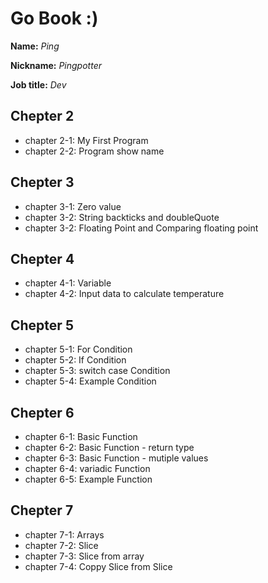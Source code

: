 # Go Book :)

**Name:** *Ping*

**Nickname:** *Pingpotter*

**Job title:** *Dev*

## Chepter 2 ##

* chapter 2-1: My First Program
* chapter 2-2: Program show name

## Chepter 3 ##

* chapter 3-1: Zero value
* chapter 3-2: String backticks and doubleQuote
* chapter 3-2: Floating Point and Comparing floating point

## Chepter 4 ##

* chapter 4-1: Variable
* chapter 4-2: Input data to calculate temperature

## Chepter 5 ##

* chapter 5-1: For Condition
* chapter 5-2: If Condition
* chapter 5-3: switch case Condition
* chapter 5-4: Example Condition

## Chepter 6 ##

* chapter 6-1: Basic Function
* chapter 6-2: Basic Function - return type
* chapter 6-3: Basic Function - mutiple values
* chapter 6-4: variadic Function 
* chapter 6-5: Example Function 

## Chepter 7 ##

* chapter 7-1: Arrays 
* chapter 7-2: Slice 
* chapter 7-3: Slice from array
* chapter 7-4: Coppy Slice from Slice